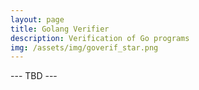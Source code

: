 ```yaml
---
layout: page
title: Golang Verifier
description: Verification of Go programs
img: /assets/img/goverif_star.png
---
```


--- TBD ---
